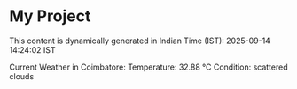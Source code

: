 # My Project

This content is dynamically generated in Indian Time (IST): 2025-09-14 14:24:02 IST


Current Weather in Coimbatore:
Temperature: 32.88 °C
Condition: scattered clouds
